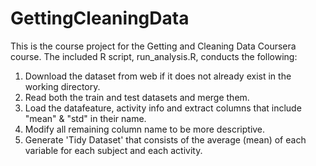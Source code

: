 # GettingCleaningData

This is the course project for the Getting and Cleaning Data Coursera course.
The included R script, run_analysis.R, conducts the following:

1. Download the dataset from web if it does not already exist in the working directory.
2. Read both the train and test datasets and merge them.
3. Load the datafeature, activity info and extract columns that include "mean" & "std" in their name.
4. Modify all remaining column name to be more descriptive.
5. Generate 'Tidy Dataset' that consists of the average (mean) of each variable for each subject and each activity.
